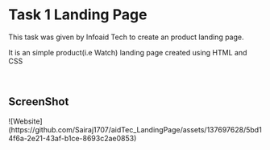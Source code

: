 
<h1>Task 1 Landing Page</h1>

<p>This task was given by Infoaid Tech to create an product landing page.</p>
<p>It is an simple product(i.e Watch) landing page created using HTML and CSS</p>

<br>

<h2>ScreenShot</h2>
![Website](https://github.com/Sairaj1707/aidTec_LandingPage/assets/137697628/5bd14f6a-2e21-43af-b1ce-8693c2ae0853)

